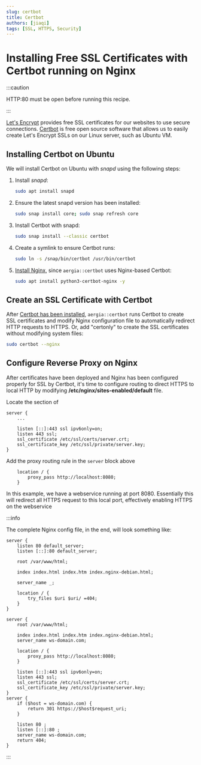 ```yaml
---
slug: certbot
title: Certbot
authors: [jiaqi]
tags: [SSL, HTTPS, Security]
---
```


Installing Free SSL Certificates with Certbot running on Nginx
==============================================================

:::caution

HTTP:80 must be open before running this recipe.

:::

[Let's Encrypt](https://letsencrypt.org/) provides free SSL certificates for our websites to use secure connections.
[Certbot](https://certbot.eff.org/) is free open source software that allows us to easily create Let's Encrypt SSLs on
our Linux server, such as Ubuntu VM.

Installing Certbot on Ubuntu
----------------------------

We will install Certbot on Ubuntu with _snapd_ using the following steps:

1. Install _snapd_:

   ```bash
   sudo apt install snapd
   ```

2. Ensure the latest snapd version has been installed:

   ```bash
   sudo snap install core; sudo snap refresh core
   ```

3. Install Certbot with snapd:

   ```bash
   sudo snap install --classic certbot
   ```

4. Create a symlink to ensure Certbot runs:

   ```bash
   sudo ln -s /snap/bin/certbot /usr/bin/certbot
   ```

5. [Install Nginx](https://stackoverflow.com/a/64571090/14312712), since `aergia::certbot` uses Nginx-based Certbot:

   ```bash
   sudo apt install python3-certbot-nginx -y
   ```

Create an SSL Certificate with Certbot
--------------------------------------

After [Certbot has been installed](#install-certbot), `aergia::certbot` runs Certbot to create SSL certificates and
modify Nginx configuration file to automatically redirect HTTP requests to HTTPS. Or, add "certonly" to create the SSL
certificates without modifying system files:

```bash
sudo certbot --nginx
```

Configure Reverse Proxy on Nginx
--------------------------------

After certificates have been deployed and Nginx has been configured properly for SSL by Certbot, it's time to configure
routing to direct HTTPS to local HTTP by modifying **/etc/nginx/sites-enabled/default** file.

Locate the section of

```text
server {
    ...

    listen [::]:443 ssl ipv6only=on;
    listen 443 ssl;
    ssl_certificate /etc/ssl/certs/server.crt;
    ssl_certificate_key /etc/ssl/private/server.key;
}
```

Add the proxy routing rule in the `server` block above

```text
    location / {
        proxy_pass http://localhost:8080;
    }
```

In this example, we have a webservice running at port 8080. Essentially this will redirect all HTTPS request to this
local port, effectively enabling HTTPS on the webservice

:::info

The complete Nginx config file, in the end, will look something like:

```text
server {
    listen 80 default_server;
    listen [::]:80 default_server;

    root /var/www/html;

    index index.html index.htm index.nginx-debian.html;

    server_name _;

    location / {
        try_files $uri $uri/ =404;
    }
}

server {
    root /var/www/html;

    index index.html index.htm index.nginx-debian.html;
    server_name ws-domain.com;

    location / {
        proxy_pass http://localhost:8080;
    }

    listen [::]:443 ssl ipv6only=on;
    listen 443 ssl;
    ssl_certificate /etc/ssl/certs/server.crt;
    ssl_certificate_key /etc/ssl/private/server.key;
}
server {
    if ($host = ws-domain.com) {
        return 301 https://$host$request_uri;
    }

    listen 80 ;
    listen [::]:80 ;
    server_name ws-domain.com;
    return 404;
}
```

:::

